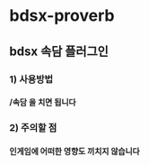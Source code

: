 # bdsx-proverb
## bdsx 속담 플러그인
### 1) 사용방법
#### /속담 을 치면 됩니다
### 2) 주의할 점
#### 인게임에 어떠한 영향도 끼치지 않습니다
